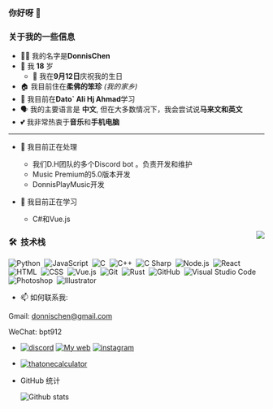### 你好呀 👋

### 关于我的一些信息
- 🙋‍♂️ 我的名字是**DonnisChen** 
-  🎂 我 **18** 岁 
   - 📆 我在**9月12日**庆祝我的生日
- 🏠 我目前住在**柔佛的笨珍** *(我的家乡)*
- 🏫 我目前在**Dato` Ali Hj Ahmad**学习
- 🗣 我的主要语言是 **中文**, 但在大多数情况下，我会尝试说**马来文和英文** 
- 💕 我非常热衷于**音乐**和**手机电脑**

***

- 🔭 我目前正在处理
  * 我们D.H团队的多个Discord bot 。负责开发和维护
  * Music Premium的5.0版本开发
  * DonnisPlayMusic开发

- 🌱 我目前正在学习
  * C#和Vue.js

<img src="https://cdn.discordapp.com/banners/192153481165930496/a_90290d7fc9c94e8f3d4b608ce0ad6749.gif?size=4096" align="right"/>  
  
### 🛠 &nbsp;技术栈

![Python](https://img.shields.io/badge/-Python-05122A?style=flat&logo=python)&nbsp;
![JavaScript](https://img.shields.io/badge/-JavaScript-05122A?style=flat&logo=javascript)&nbsp;
![C](https://img.shields.io/badge/-C-05122A?style=flat&logo=C&logoColor=A8B9CC)&nbsp;
![C++](https://img.shields.io/badge/-C++-05122A?style=flat&logo=C%2B%2B&logoColor=00599C)&nbsp;
![C Sharp](https://img.shields.io/badge/-C%20Sharp-05122A?style=flat&logo=C%20Sharp&logoColor=823085)&nbsp;
![Node.js](https://img.shields.io/badge/-Node.js-05122A?style=flat&logo=node.js)&nbsp;
![React](https://img.shields.io/badge/-React-05122A?style=flat&logo=react)&nbsp;
![HTML](https://img.shields.io/badge/-HTML-05122A?style=flat&logo=HTML5)&nbsp;
![CSS](https://img.shields.io/badge/-CSS-05122A?style=flat&logo=CSS3&logoColor=1572B6)&nbsp;
![Vue.js](https://img.shields.io/badge/-Vue.js-05122A?style=flat&logo=Vue.js)&nbsp;
![Git](https://img.shields.io/badge/-Git-05122A?style=flat&logo=git)&nbsp;
![Rust](https://img.shields.io/badge/-Rust-05122A?style=flat&logo=Rust)&nbsp;
![GitHub](https://img.shields.io/badge/-GitHub-05122A?style=flat&logo=github)&nbsp;
![Visual Studio Code](https://img.shields.io/badge/-Visual%20Studio%20Code-05122A?style=flat&logo=visual-studio-code&logoColor=007ACC)&nbsp;
![Photoshop](https://img.shields.io/badge/-Photoshop-05122A?style=flat&logo=adobe-photoshop)&nbsp;
![Illustrator](https://img.shields.io/badge/-Illustrator-05122A?style=flat&logo=adobe-illustrator)&nbsp;


- 📫 如何联系我:

 Gmail: donnischen@gmail.com
  
 WeChat: bpt912

- [![discord](https://img.shields.io/badge/Discord-donnis%234186-7289DA?logo=discord&style=for-the-badgel)](https://discordapp.com/users/729403085281165370)
[![My web](https://img.shields.io/badge/Website-Donnischen-yellow.svg)](https://donnis-chen.jimdosite.com/)
[![instagram](https://badges.aleen42.com/src/instagram.svg)](https://www.instagram.com/donnischen/)

- <a href="https://discordapp.com/users/729403085281165370"><img align="center" src="https://discord.c99.nl/widget/theme-2/729403085281165370.png" alt="thatonecalculator"/></a>

- GitHub 统计

  ![Github stats](https://github-readme-stats.vercel.app/api?username=donnischen&theme=blueberry&count_private=true&hide_border=true&line_height=30)
